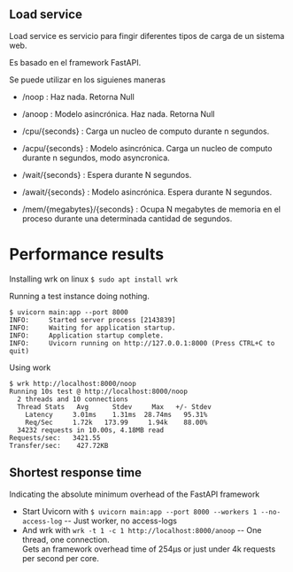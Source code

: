 Load service 
------------

Load service es servicio para fingir diferentes tipos de carga de un sistema web.

Es basado en el framework FastAPI.

Se puede utilizar en los siguienes maneras

* /noop : Haz nada. Retorna Null
* /anoop : Modelo asincrónica. Haz nada. Retorna Null

* /cpu/{seconds} : Carga un nucleo de computo durante n segundos. 
* /acpu/{seconds} : Modelo asincrónica. Carga un nucleo de computo durante n segundos, modo asyncronica.

* /wait/{seconds} : Espera durante N segundos.
* /await/{seconds} : Modelo asincrónica. Espera durante N segundos.

* /mem/{megabytes}/{seconds} : Ocupa N megabytes de memoria en el proceso durante una determinada cantidad de segundos.


# Performance results 

Installing wrk on linux
`$ sudo apt install wrk`

Running a test instance doing nothing. 
```shell
$ uvicorn main:app --port 8000
INFO:     Started server process [2143839]
INFO:     Waiting for application startup.
INFO:     Application startup complete.
INFO:     Uvicorn running on http://127.0.0.1:8000 (Press CTRL+C to quit)
```

Using work
```shell
$ wrk http://localhost:8000/noop 
Running 10s test @ http://localhost:8000/noop
  2 threads and 10 connections
  Thread Stats   Avg      Stdev     Max   +/- Stdev
    Latency     3.01ms    1.31ms  28.74ms   95.31%
    Req/Sec     1.72k   173.99     1.94k    88.00%
  34232 requests in 10.00s, 4.18MB read
Requests/sec:   3421.55
Transfer/sec:    427.72KB
```

## Shortest response time 
Indicating the absolute minimum overhead of the FastAPI framework 

* Start Uvicorn with `$ uvicorn main:app --port 8000 --workers 1 --no-access-log` -- Just worker, no access-logs
* And wrk with `wrk -t 1 -c 1 http://localhost:8000/anoop` -- One thread, one connection.  
Gets an framework overhead time of 254µs or just under 4k requests per second per core. 
